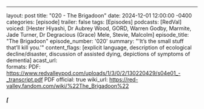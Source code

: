 ---
layout:          post
title:           "020 - The Brigadoon"
date:            2024-12-01 12:00:00 -0400
categories:      [episode]
trailer:         false
tags:            [Episodes]
podcasts:        [RedVal]
voiced:          [Hester Hiyashi, Dr Aubrey Wood, GORD, Warren Godby, Marmite, Jade Turner, Dr Degracious (Grace) Mele, Stevie, Malcolm]
episode_title:   "The Brigadoon"
episode_number:  '020'
summary:         "'It’s the small stuff that’ll kill you.'"
content_flags:   [explicit language, description of ecological decline/disaster, discussion of assisted dying, depictions of symptoms of dementia]
acast_url:       
formats: 
  PDF: https://www.redvalleypod.com/uploads/1/3/0/2/130220429/s04e01_-_transcript.pdf
  PDF 
official:        true
wiki_url:        https://red-valley.fandom.com/wiki/%22The_Brigadoon%22


##### [
